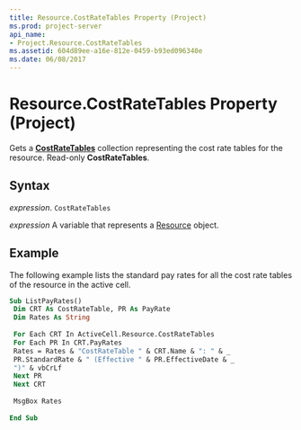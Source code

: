 ```yaml
---
title: Resource.CostRateTables Property (Project)
ms.prod: project-server
api_name:
- Project.Resource.CostRateTables
ms.assetid: 604d89ee-a16e-812e-0459-b93ed096340e
ms.date: 06/08/2017
---
```



# Resource.CostRateTables Property (Project)

Gets a  **[CostRateTables](Project.CostRateTable.md)** collection representing the cost rate tables for the resource. Read-only **CostRateTables**.


## Syntax

 _expression_. `CostRateTables`

 _expression_ A variable that represents a [Resource](./Project.Resource.md) object.


## Example

The following example lists the standard pay rates for all the cost rate tables of the resource in the active cell.


```vb
Sub ListPayRates() 
 Dim CRT As CostRateTable, PR As PayRate 
 Dim Rates As String 
 
 For Each CRT In ActiveCell.Resource.CostRateTables 
 For Each PR In CRT.PayRates 
 Rates = Rates & "CostRateTable " & CRT.Name & ": " & _ 
 PR.StandardRate & " (Effective " & PR.EffectiveDate & _ 
 ")" & vbCrLf 
 Next PR 
 Next CRT 
 
 MsgBox Rates 
 
End Sub
```


